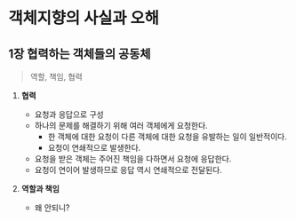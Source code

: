 # 객체지향의 사실과 오해
## 1장 협력하는 객체들의 공동체

> 역할, 책임, 협력 

1. **협력**
    - 요청과 응답으로 구성
    - 하나의 문제를 해결하기 위해 여러 객체에게 요청한다.
        - 한 객체에 대한 요청이 다른 객체에 대한 요청을 유발하는 일이 일반적이다.
        - 요청이 연쇄적으로 발생한다.
    - 요청을 받은 객체는 주어진 책임을 다하면서 요청에 응답한다.
    - 요청이 연이어 발생하므로 응답 역시 연쇄적으로 전달된다.

2. **역할과 책임**
    - 왜 안되니?
    